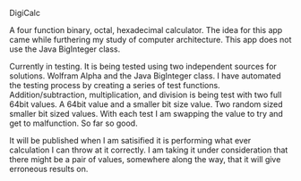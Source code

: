 DigiCalc

A four function binary, octal, hexadecimal calculator. The idea for this app came while furthering my study of computer architecture. This app does not use the Java BigInteger class.

Currently in testing. It is being tested using two independent sources for solutions. Wolfram Alpha and the Java BigInteger class. I have automated the testing process by creating a series of test functions. Addition/subtraction, multiplication, and division is being test with two full 64bit values. A 64bit value and a smaller bit size value. Two random sized smaller bit sized values. With each test I am swapping the value to try and get to malfunction. So far so good.

It will be published when I am satisified it is performing what ever calculation I can throw at it correctly. I am taking it under consideration that there might be a pair of values, somewhere along the way, that it will give erroneous results on. 
